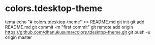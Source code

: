 # colors.tdesktop-theme
tema
echo "# colors.tdesktop-theme" >> README.md
git init
git add README.md
git commit -m "first commit"
git remote add origin https://github.com/dhanukusuma/colors.tdesktop-theme.git
git push -u origin master
